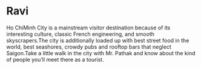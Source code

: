 # Ravi
Ho ChiMinh City is a mainstream visitor destination because of its interesting culture, classic French engineering, and smooth skyscrapers.The city is additionally loaded up with best street food in the world, best seashores, crowdy pubs and rooftop bars that neglect Saigon.Take a little walk in the city with Mr. Pathak and know about the kind of people you’ll meet there as a tourist.
